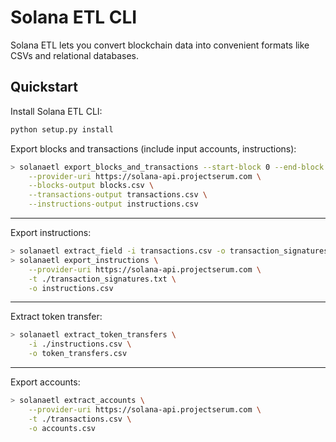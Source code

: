 # Solana ETL CLI

Solana ETL lets you convert blockchain data into convenient formats like CSVs and relational databases.

## Quickstart

Install Solana ETL CLI:

```bash
python setup.py install
```

Export blocks and transactions (include input accounts, instructions):

```bash
> solanaetl export_blocks_and_transactions --start-block 0 --end-block 500000 \
    --provider-uri https://solana-api.projectserum.com \
    --blocks-output blocks.csv \
    --transactions-output transactions.csv \
    --instructions-output instructions.csv
```

---

Export instructions:

```bash
> solanaetl extract_field -i transactions.csv -o transaction_signatures.txt -f signature
> solanaetl export_instructions \
    --provider-uri https://solana-api.projectserum.com \
    -t ./transaction_signatures.txt \
    -o instructions.csv
```

---

Extract token transfer:

```bash
> solanaetl extract_token_transfers \
    -i ./instructions.csv \
    -o token_transfers.csv
```

---

Export accounts:

```bash
> solanaetl extract_accounts \
    --provider-uri https://solana-api.projectserum.com \
    -t ./transactions.csv \
    -o accounts.csv
```